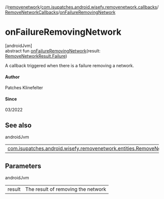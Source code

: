 //[removenetwork](../../../index.md)/[com.isupatches.android.wisefy.removenetwork.callbacks](../index.md)/[RemoveNetworkCallbacks](index.md)/[onFailureRemovingNetwork](on-failure-removing-network.md)

# onFailureRemovingNetwork

[androidJvm]\
abstract fun [onFailureRemovingNetwork](on-failure-removing-network.md)(result: [RemoveNetworkResult.Failure](../../com.isupatches.android.wisefy.removenetwork.entities/-remove-network-result/-failure/index.md))

A callback triggered when there is a failure removing a network.

#### Author

Patches Klinefelter

#### Since

03/2022

## See also

androidJvm

| | |
|---|---|
| [com.isupatches.android.wisefy.removenetwork.entities.RemoveNetworkResult](../../com.isupatches.android.wisefy.removenetwork.entities/-remove-network-result/index.md) |  |

## Parameters

androidJvm

| | |
|---|---|
| result | The result of removing the network |
